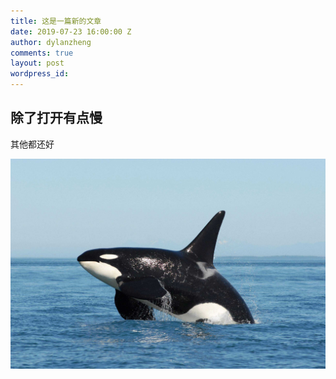 ```yaml
---
title: 这是一篇新的文章
date: 2019-07-23 16:00:00 Z
author: dylanzheng
comments: true
layout: post
wordpress_id: 
---
```


## 除了打开有点慢

其他都还好

![](/uploads/timg.jpeg)